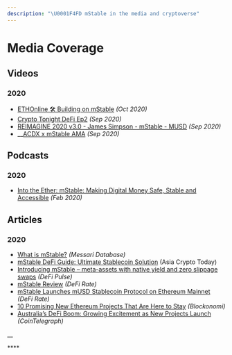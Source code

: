 ```yaml
---
description: "\U0001F4FD mStable in the media and cryptoverse"
---
```


# Media Coverage

## **Videos**

### **2020**

* [ETHOnline 🛠️ Building on mStable](https://www.youtube.com/watch?v=ZXDhBhsab-4) _\(Oct 2020\)_
* [Crypto Tonight DeFi Ep2](https://play.yunxi.tv/livestream/flash?id=966607730116440896260b019d1030cc#/) _\(Sep 2020\)_
* [REIMAGINE 2020 v3.0 - James Simpson - mStable - MUSD](https://www.youtube.com/watch?v=KwSPs5pvUVk) _\(Sep 2020\)_
* \_\_[ACDX x mStable AMA](https://www.pscp.tv/w/1mrGmERpnpvGy) _\(Sep 2020\)_

## **Podcasts**

### **2020**

* [Into the Ether: mStable: Making Digital Money Safe, Stable and Accessible](https://podcast.ethhub.io/mstable-making-digital-money-safe-stable-and-accessible) _\(Feb 2020\)_

## Articles

### 2020

* [What is mStable?](https://messari.io/asset/mstable/profile) _\(Messari Database\)_
* [mStable DeFi Guide: Ultimate Stablecoin Solution](https://www.asiacryptotoday.com/mstable/) \(Asia Crypto Today\)
* [Introducing mStable – meta-assets with native yield and zero slippage swaps](https://defipulse.com/blog/introducing-mstable/) _\(DeFi Pulse\)_
* [mStable Review](https://defirate.com/mstable/) _\(DeFi Rate\)_
* [mStable Launches mUSD Stablecoin Protocol on Ethereum Mainnet](https://defirate.com/mstable-launch/) _\(DeFi Rate\)_
* [10 Promising New Ethereum Projects That Are Here to Stay](https://blockonomi.com/promising-ethereum-projects/) _\(Blockonomi\)_
* [Australia’s DeFi Boom: Growing Excitement as New Projects Launch](https://cointelegraph.com/news/australias-defi-boom-growing-excitement-as-new-projects-launch) _\(CoinTelegraph\)_

\_\_

\*\*\*\*

